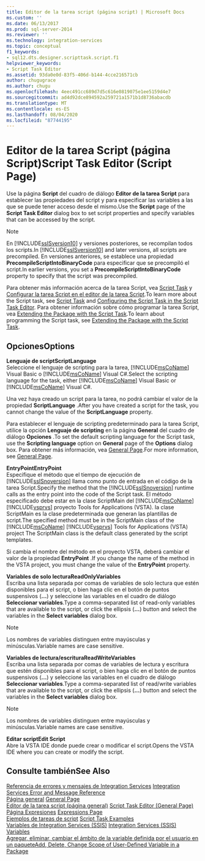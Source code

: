 ```yaml
---
title: Editor de la tarea script (página script) | Microsoft Docs
ms.custom: ''
ms.date: 06/13/2017
ms.prod: sql-server-2014
ms.reviewer: ''
ms.technology: integration-services
ms.topic: conceptual
f1_keywords:
- sql12.dts.designer.scripttask.script.f1
helpviewer_keywords:
- Script Task Editor
ms.assetid: 93da0e0d-83f5-406d-b144-4cce216571cb
author: chugugrace
ms.author: chugu
ms.openlocfilehash: 4eec491cc689d7d5c616e0819075e1ee5159d4e7
ms.sourcegitcommit: ad4d92dce894592a259721a1571b1d8736abacdb
ms.translationtype: MT
ms.contentlocale: es-ES
ms.lasthandoff: 08/04/2020
ms.locfileid: "87744195"
---
```

# <a name="script-task-editor-script-page"></a><span data-ttu-id="cd995-102">Editor de la tarea Script (página Script)</span><span class="sxs-lookup"><span data-stu-id="cd995-102">Script Task Editor (Script Page)</span></span>
  <span data-ttu-id="cd995-103">Use la página **Script** del cuadro de diálogo **Editor de la tarea Script** para establecer las propiedades del script y para especificar las variables a las que se puede tener acceso desde el mismo.</span><span class="sxs-lookup"><span data-stu-id="cd995-103">Use the **Script** page of the **Script Task Editor** dialog box to set script properties and specify variables that can be accessed by the script.</span></span>  
  
> [!NOTE]  
>  <span data-ttu-id="cd995-104">En [!INCLUDE[ssISversion10](../includes/ssisversion10-md.md)] y versiones posteriores, se recompilan todos los scripts.</span><span class="sxs-lookup"><span data-stu-id="cd995-104">In [!INCLUDE[ssISversion10](../includes/ssisversion10-md.md)] and later versions, all scripts are precompiled.</span></span> <span data-ttu-id="cd995-105">En versiones anteriores, se establece una propiedad **PrecompileScriptIntoBinaryCode** para especificar que se precompiló el script.</span><span class="sxs-lookup"><span data-stu-id="cd995-105">In earlier versions, you set a **PrecompileScriptIntoBinaryCode** property to specify that the script was precompiled.</span></span>  
  
 <span data-ttu-id="cd995-106">Para obtener más información acerca de la tarea Script, vea [Script Task](control-flow/script-task.md) y [Configurar la tarea Script en el editor de la tarea Script](extending-packages-scripting/task/configuring-the-script-task-in-the-script-task-editor.md).</span><span class="sxs-lookup"><span data-stu-id="cd995-106">To learn more about the Script task, see [Script Task](control-flow/script-task.md) and [Configuring the Script Task in the Script Task Editor](extending-packages-scripting/task/configuring-the-script-task-in-the-script-task-editor.md).</span></span> <span data-ttu-id="cd995-107">Para obtener información sobre cómo programar la tarea Script, vea [Extending the Package with the Script Task](extending-packages-scripting/task/extending-the-package-with-the-script-task.md).</span><span class="sxs-lookup"><span data-stu-id="cd995-107">To learn about programming the Script task, see [Extending the Package with the Script Task](extending-packages-scripting/task/extending-the-package-with-the-script-task.md).</span></span>  
  
## <a name="options"></a><span data-ttu-id="cd995-108">Opciones</span><span class="sxs-lookup"><span data-stu-id="cd995-108">Options</span></span>  
 <span data-ttu-id="cd995-109">**Lenguaje de script**</span><span class="sxs-lookup"><span data-stu-id="cd995-109">**ScriptLanguage**</span></span>  
 <span data-ttu-id="cd995-110">Seleccione el lenguaje de scripting para la tarea, [!INCLUDE[msCoName](../includes/msconame-md.md)] Visual Basic o [!INCLUDE[msCoName](../includes/msconame-md.md)] Visual C#.</span><span class="sxs-lookup"><span data-stu-id="cd995-110">Select the scripting language for the task, either [!INCLUDE[msCoName](../includes/msconame-md.md)] Visual Basic or [!INCLUDE[msCoName](../includes/msconame-md.md)] Visual C#.</span></span>  
  
 <span data-ttu-id="cd995-111">Una vez haya creado un script para la tarea, no podrá cambiar el valor de la propiedad **ScriptLanguage** .</span><span class="sxs-lookup"><span data-stu-id="cd995-111">After you have created a script for the task, you cannot change the value of the **ScriptLanguage** property.</span></span>  
  
 <span data-ttu-id="cd995-112">Para establecer el lenguaje de scripting predeterminado para la tarea Script, utilice la opción **Lenguaje de scripting** en la página **General** del cuadro de diálogo **Opciones** .</span><span class="sxs-lookup"><span data-stu-id="cd995-112">To set the default scripting language for the Script task, use the **Scripting language** option on **General** page of the **Options** dialog box.</span></span> <span data-ttu-id="cd995-113">Para obtener más información, vea [General Page](general-page-of-integration-services-designers-options.md).</span><span class="sxs-lookup"><span data-stu-id="cd995-113">For more information, see [General Page](general-page-of-integration-services-designers-options.md).</span></span>  
  
 <span data-ttu-id="cd995-114">**EntryPoint**</span><span class="sxs-lookup"><span data-stu-id="cd995-114">**EntryPoint**</span></span>  
 <span data-ttu-id="cd995-115">Especifique el método que el tiempo de ejecución de [!INCLUDE[ssISnoversion](../includes/ssisnoversion-md.md)] llama como punto de entrada en el código de la tarea Script.</span><span class="sxs-lookup"><span data-stu-id="cd995-115">Specify the method that the [!INCLUDE[ssISnoversion](../includes/ssisnoversion-md.md)] runtime calls as the entry point into the code of the Script task.</span></span> <span data-ttu-id="cd995-116">El método especificado debe estar en la clase ScriptMain del [!INCLUDE[msCoName](../includes/msconame-md.md)] [!INCLUDE[vsprvs](../includes/vsprvs-md.md)] proyecto Tools for Applications (VSTA). la clase ScriptMain es la clase predeterminada que generan las plantillas de script.</span><span class="sxs-lookup"><span data-stu-id="cd995-116">The specified method must be in the ScriptMain class of the [!INCLUDE[msCoName](../includes/msconame-md.md)] [!INCLUDE[vsprvs](../includes/vsprvs-md.md)] Tools for Applications (VSTA) project The ScriptMain class is the default class generated by the script templates.</span></span>  
  
 <span data-ttu-id="cd995-117">Si cambia el nombre del método en el proyecto VSTA, deberá cambiar el valor de la propiedad **EntryPoint** .</span><span class="sxs-lookup"><span data-stu-id="cd995-117">If you change the name of the method in the VSTA project, you must change the value of the **EntryPoint** property.</span></span>  
  
 <span data-ttu-id="cd995-118">**Variables de solo lectura**</span><span class="sxs-lookup"><span data-stu-id="cd995-118">**ReadOnlyVariables**</span></span>  
 <span data-ttu-id="cd995-119">Escriba una lista separada por comas de variables de solo lectura que estén disponibles para el script, o bien haga clic en el botón de puntos suspensivos (**…**) y seleccione las variables en el cuadro de diálogo **Seleccionar variables**.</span><span class="sxs-lookup"><span data-stu-id="cd995-119">Type a comma-separated list of read-only variables that are available to the script, or click the ellipsis (**...**) button and select the variables in the **Select variables** dialog box.</span></span>  
  
> [!NOTE]  
>  <span data-ttu-id="cd995-120">Los nombres de variables distinguen entre mayúsculas y minúsculas.</span><span class="sxs-lookup"><span data-stu-id="cd995-120">Variable names are case sensitive.</span></span>  
  
 <span data-ttu-id="cd995-121">**Variables de lectura/escritura**</span><span class="sxs-lookup"><span data-stu-id="cd995-121">**ReadWriteVariables**</span></span>  
 <span data-ttu-id="cd995-122">Escriba una lista separada por comas de variables de lectura y escritura que estén disponibles para el script, o bien haga clic en el botón de puntos suspensivos (**…**) y seleccione las variables en el cuadro de diálogo **Seleccionar variables**.</span><span class="sxs-lookup"><span data-stu-id="cd995-122">Type a comma-separated list of read/write variables that are available to the script, or click the ellipsis (**...**) button and select the variables in the **Select variables** dialog box.</span></span>  
  
> [!NOTE]  
>  <span data-ttu-id="cd995-123">Los nombres de variables distinguen entre mayúsculas y minúsculas.</span><span class="sxs-lookup"><span data-stu-id="cd995-123">Variable names are case sensitive.</span></span>  
  
 <span data-ttu-id="cd995-124">**Editar script**</span><span class="sxs-lookup"><span data-stu-id="cd995-124">**Edit Script**</span></span>  
 <span data-ttu-id="cd995-125">Abre la VSTA IDE donde puede crear o modificar el script.</span><span class="sxs-lookup"><span data-stu-id="cd995-125">Opens the VSTA IDE where you can create or modify the script.</span></span>  
  
## <a name="see-also"></a><span data-ttu-id="cd995-126">Consulte también</span><span class="sxs-lookup"><span data-stu-id="cd995-126">See Also</span></span>  
 <span data-ttu-id="cd995-127">[Referencia de errores y mensajes de Integration Services](../../2014/integration-services/integration-services-error-and-message-reference.md) </span><span class="sxs-lookup"><span data-stu-id="cd995-127">[Integration Services Error and Message Reference](../../2014/integration-services/integration-services-error-and-message-reference.md) </span></span>  
 <span data-ttu-id="cd995-128">[Página general](general-page-of-integration-services-designers-options.md) </span><span class="sxs-lookup"><span data-stu-id="cd995-128">[General Page](general-page-of-integration-services-designers-options.md) </span></span>  
 <span data-ttu-id="cd995-129">[Editor de la tarea script &#40;página general&#41;](../../2014/integration-services/script-task-editor-general-page.md) </span><span class="sxs-lookup"><span data-stu-id="cd995-129">[Script Task Editor &#40;General Page&#41;](../../2014/integration-services/script-task-editor-general-page.md) </span></span>  
 <span data-ttu-id="cd995-130">[Página Expresiones](expressions/expressions-page.md) </span><span class="sxs-lookup"><span data-stu-id="cd995-130">[Expressions Page](expressions/expressions-page.md) </span></span>  
 <span data-ttu-id="cd995-131">[Ejemplos de tareas de script](extending-packages-scripting-task-examples/script-task-examples.md) </span><span class="sxs-lookup"><span data-stu-id="cd995-131">[Script Task Examples](extending-packages-scripting-task-examples/script-task-examples.md) </span></span>  
 <span data-ttu-id="cd995-132">[Variables de Integration Services &#40;SSIS&#41;](integration-services-ssis-variables.md) </span><span class="sxs-lookup"><span data-stu-id="cd995-132">[Integration Services &#40;SSIS&#41; Variables](integration-services-ssis-variables.md) </span></span>  
 [<span data-ttu-id="cd995-133">Agregar, eliminar, cambiar el ámbito de la variable definida por el usuario en un paquete</span><span class="sxs-lookup"><span data-stu-id="cd995-133">Add, Delete, Change Scope of User-Defined Variable in a Package</span></span>](../../2014/integration-services/add-delete-change-scope-of-user-defined-variable-in-a-package.md)  
  
  
